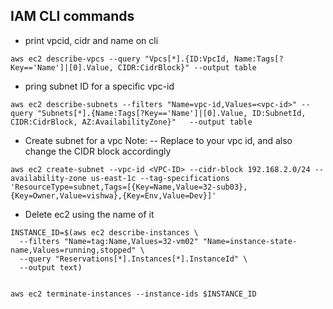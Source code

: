 ## IAM CLI commands 

* print vpcid, cidr and name on cli 
```
aws ec2 describe-vpcs --query "Vpcs[*].{ID:VpcId, Name:Tags[?Key=='Name']|[0].Value, CIDR:CidrBlock}" --output table
```

* pring subnet ID for a specific vpc-id
```
aws ec2 describe-subnets --filters "Name=vpc-id,Values=<vpc-id>" --query "Subnets[*].{Name:Tags[?Key=='Name']|[0].Value, ID:SubnetId, CIDR:CidrBlock, AZ:AvailabilityZone}"   --output table
```

* Create subnet for a vpc 
Note: -- Replace <VPC-ID> to your vpc id, and also change the CIDR block accordingly 
```
aws ec2 create-subnet --vpc-id <VPC-ID> --cidr-block 192.168.2.0/24 --availability-zone us-east-1c --tag-specifications 'ResourceType=subnet,Tags=[{Key=Name,Value=32-sub03},{Key=Owner,Value=vishwa},{Key=Env,Value=Dev}]'
```

* Delete ec2 using the name of it
```
INSTANCE_ID=$(aws ec2 describe-instances \
  --filters "Name=tag:Name,Values=32-vm02" "Name=instance-state-name,Values=running,stopped" \
  --query "Reservations[*].Instances[*].InstanceId" \
  --output text)


aws ec2 terminate-instances --instance-ids $INSTANCE_ID
```